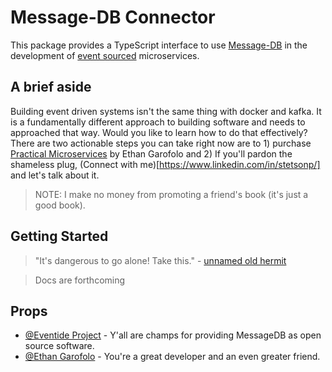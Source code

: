 # Message-DB Connector

This package provides a TypeScript interface to use [Message-DB](http://docs.eventide-project.org/user-guide/message-db/) in the development of [event sourced](https://www.youtube.com/watch?v=JHGkaShoyNs&ab_channel=CodeontheBeach) microservices.



## A brief aside

Building event driven systems isn't the same thing with docker and kafka.
It is a fundamentally different approach to building software and needs to approached that way.
Would you like to learn how to do that effectively?
There are two actionable steps you can take right now are to 1) purchase [Practical Microservices](https://practicalmicroservices.com/) by Ethan Garofolo and 2) If you'll pardon the shameless plug, (Connect with me)[https://www.linkedin.com/in/stetsonp/] and let's talk about it.

> NOTE: I make no money from promoting a friend's book (it's just a good book).

## Getting Started

> "It's dangerous to go alone! Take this." - [unnamed old hermit](https://en.wikipedia.org/wiki/It%27s_dangerous_to_go_alone!)

> Docs are forthcoming

## Props

* [@Eventide Project](https://github.com/eventide-project) - Y'all are champs for providing MessageDB as open source software.
* [@Ethan Garofolo](https://github.com/juanpaco) - You're a great developer and an even greater friend.

